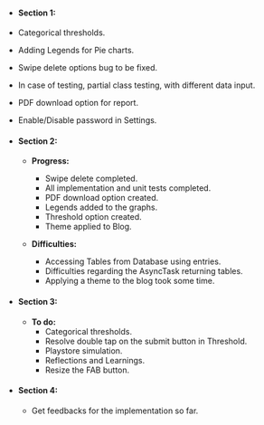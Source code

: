 * #### **Section 1:**
* Categorical thresholds.
* Adding Legends for Pie charts.
* Swipe delete options bug to be fixed.
* In case of testing, partial class testing, with different data input.
* PDF download option for report.
* Enable/Disable password in Settings.

* #### **Section 2:**
  * **Progress:**
    * Swipe delete completed.
    * All implementation and unit tests completed.
    * PDF download option created.
    * Legends added to the graphs.
    * Threshold option created.
    * Theme applied to Blog.


  * **Difficulties:**
    * Accessing Tables from Database using entries.
    * Difficulties regarding the AsyncTask returning tables.
    * Applying a theme to the blog took some time.

* #### **Section 3:**
  * **To do:**
    * Categorical thresholds.
    * Resolve double tap on the submit button in Threshold.
    * Playstore simulation.
    * Reflections and Learnings.
    * Resize the FAB button.

* #### **Section 4:**
  * Get feedbacks for the implementation so far.
